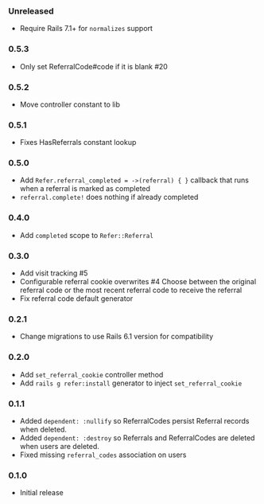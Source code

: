 ### Unreleased

* Require Rails 7.1+ for `normalizes` support

### 0.5.3

* Only set ReferralCode#code if it is blank #20

### 0.5.2

* Move controller constant to lib

### 0.5.1

* Fixes HasReferrals constant lookup

### 0.5.0

* Add `Refer.referral_completed = ->(referral) { }` callback that runs when a referral is marked as completed
* `referral.complete!` does nothing if already completed

### 0.4.0

* Add `completed` scope to `Refer::Referral`

### 0.3.0

* Add visit tracking #5
* Configurable referral cookie overwrites #4
  Choose between the original referral code or the most recent referral code to receive the referral
* Fix referral code default generator

### 0.2.1

* Change migrations to use Rails 6.1 version for compatibility

### 0.2.0

* Add `set_referral_cookie` controller method
* Add `rails g refer:install` generator to inject `set_referral_cookie`

### 0.1.1

* Added `dependent: :nullify` so ReferralCodes persist Referral records when deleted.
* Added `dependent: :destroy` so Referrals and ReferralCodes are deleted when users are deleted.
* Fixed missing `referral_codes` association on users

### 0.1.0

* Initial release
